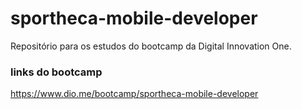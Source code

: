 # sportheca-mobile-developer


Repositório para os estudos do bootcamp da Digital Innovation One. 


### links do bootcamp

https://www.dio.me/bootcamp/sportheca-mobile-developer
